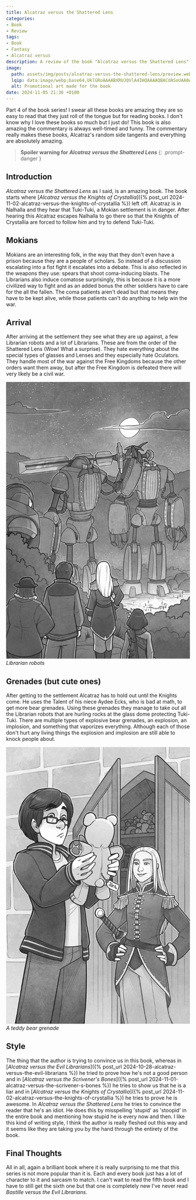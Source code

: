 ```yaml
---
title: Alcatraz versus the Shattered Lens
categories:
- Book
- Review
tags:
- Book
- Fantasy
- Alcatraz versus
description: A review of the book "Alcatraz versus the Shattered Lens"
image:
  path: assets/img/posts/alcatraz-versus-the-shattered-lens/preview.webp
  lqip: data:image/webp;base64,UklGRoAAAABXRUJQVlA4IHQAAAAQBACdASoUAA0APzmEuVOvKKWisAgB4CcJbACdMoADANKNwo6upRSDaAD+qeE5+hnjU1pz1/plljo4GXVUVMIMKGn7NXljGH38nuUBWR9nRB2Jd4BXo3VHUQH9GvBxjuSolvTZrt6orh4LYyFfj5aAzhoAAA==
  alt: Promotional art made for the book
date: 2024-11-05 21:36 +0100
---
```

Part 4 of the book series! I swear all these books are amazing they are so easy to read that they just roll of the tongue but for reading books. I don't know why I love these books so much but I just do! This book is also amazing the commentary is always well-timed and funny. The commentary really makes these books, Alcatraz's random side tangents and everything are absolutely amazing.

> **Spoiler warning for *Alcatraz versus the Shattered Lens***
{: .prompt-danger }

## Introduction

*Alcatraz versus the Shattered Lens* as I said, is an amazing book. The book starts where [*Alcatraz versus the Knights of Crystallia*]({% post_url 2024-11-02-alcatraz-versus-the-knights-of-crystallia %}) left off. Alcatraz is in Nalhalla and they hear that Tuki-Tuki, a Mokian settlement is in danger. After hearing this Alcatraz escapes Nalhalla to go there so that the Knights of Crystallia are forced to follow him and try to defend Tuki-Tuki.

## Mokians

Mokians are an interesting folk, in the way that they don't even have a prison because they are a people of scholars. So instead of a discussion escalating into a fist fight it escalates into a debate. This is also reflected in the weapons they use: spears that shoot coma-inducing blasts. The Librarians also induce comatose surprisingly, this is because it is a more civilized way to fight and as an added bonus the other soldiers have to care for the all the fallen. The coma patients aren't dead but that means they have to be kept alive, while those patients can't do anything to help win the war.

## Arrival

After arriving at the settlement they see what they are up against, a few Librarian robots and a lot of Librarians. These are from the order of the Shattered Lens (Wow! What a surprise). They hate everything about the special types of glasses and Lenses and they especially hate Oculators. They handle most of the war against the Free Kingdoms because the other orders want them away, but after the Free Kingdom is defeated there will very likely be a civil war.

![Robots](/assets/img/posts/alcatraz-versus-the-shattered-lens/robots.jpeg)
_Librarian robots_

## Grenades (but cute ones)

After getting to the settlement Alcatraz has to hold out until the Knights come. He uses the Talent of his niece Aydee Ecks, who is bad at math, to get more bear grenades. Using these grenades they manage to take out all the Librarian robots that are hurling rocks at the glass dome protecting Tuki-Tuki. There are multiple types of explosive bear grenades, an explosion, an implosion, and something that vaporizes everything. Although each of those don't hurt any living things the explosion and implosion are still able to knock people about.

![Bear Grenade](/assets/img/posts/alcatraz-versus-the-shattered-lens/bear.jpeg)
_A teddy bear grenade_

## Style

The thing that the author is trying to convince us in this book, whereas in [*Alcatraz versus the Evil Librarians*]({% post_url 2024-10-28-alcatraz-versus-the-evil-librarians %}) he tried to prove how he's not a good person and in [*Alcatraz versus the Scrivener's Bones*]({% post_url 2024-11-01-alcatraz-versus-the-scrivener-s-bones %}) he tries to show us that he is a liar and in [*Alcatraz versus the Knights of Crystallia*]({% post_url 2024-11-02-alcatraz-versus-the-knights-of-crystallia %}) he tries to prove he is awesome. In *Alcatraz versus the Shattered Lens* he tries to convince the reader that he's an idiot. He does this by misspelling 'stupid' as 'stoopid' in the entire book and mentioning how stupid he is every now and then. I like this kind of writing style, I think the author is really fleshed out this way and it seems like they are taking you by the hand through the entirety of the book.

## Final Thoughts

All in all, again a brilliant book where it is really surprising to me that this series is not more popular than it is. Each and every book just has a lot of character to it and sarcasm to match. I can't wait to read the fifth book and I have to still get the sixth one but that one is completely new I've never read *Bastille versus the Evil Librarians*.
